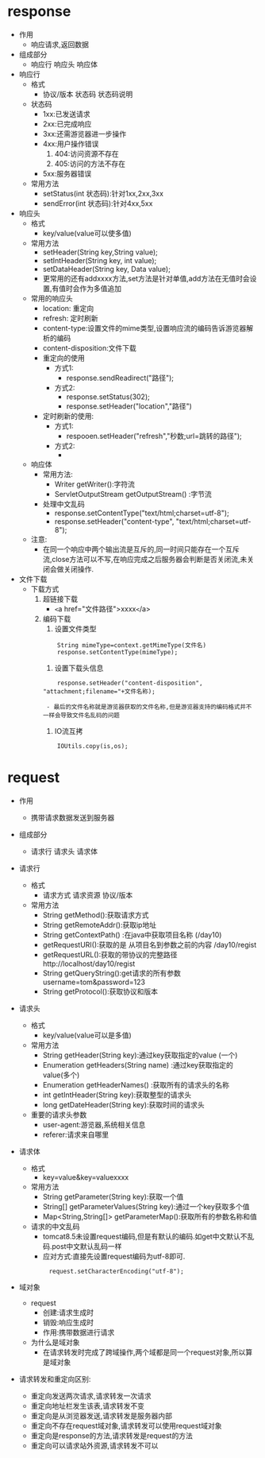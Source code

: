 # response #
- 作用
	- 响应请求,返回数据
- 组成部分
	- 响应行		响应头		响应体
- 响应行
	- 格式
		- 协议/版本		状态码		状态码说明
	- 状态码
		- 1xx:已发送请求
		- 2xx:已完成响应
		- 3xx:还需游览器进一步操作
		- 4xx:用户操作错误
			1. 404:访问资源不存在
			2. 405:访问的方法不存在
		- 5xx:服务器错误
	- 常用方法
		- setStatus(int 状态码):针对1xx,2xx,3xx
		- sendError(int 状态码):针对4xx,5xx
- 响应头
	- 格式
		- key/value(value可以使多值)
	- 常用方法
		- setHeader(String key,String value);
		- setIntHeader(String key, int value);
		- setDataHeader(String key, Data value);
		- 更常用的还有addxxxx方法,set方法是针对单值,add方法在无值时会设置,有值时会作为多值追加
	- 常用的响应头
		- location: 重定向
		- refresh: 定时刷新
		- content-type:设置文件的mime类型,设置响应流的编码告诉游览器解析的编码
		- content-disposition:文件下载
		- 重定向的使用
			- 方式1:
				- response.sendReadirect("路径");
			- 方式2:
				- response.setStatus(302);
				- response.setHeader("location","路径")
		- 定时刷新的使用:
			- 方式1:
				- respooen.setHeader("refresh","秒数;url=跳转的路径");
			- 方式2:
				- <meta http-equiv="refresh" content="秒数;url=路径">
	- 响应体
		- 常用方法:
			- Writer getWriter():字符流
			- ServletOutputStream getOutputStream() :字节流
		- 处理中文乱码
			- response.setContentType("text/html;charset=utf-8");
			- response.setHeader("content-type", "text/html;charset=utf-8");
	- 注意:
		- 在同一个响应中两个输出流是互斥的,同一时间只能存在一个互斥流,close方法可以不写,在响应完成之后服务器会判断是否关闭流,未关闭会做关闭操作.
- 文件下载
	- 下载方式
		1. 超链接下载
			- `<`a href="文件路径">xxxx`<`/a>
		1. 编码下载
			1. 设置文件类型
			```
				String mimeType=context.getMimeType(文件名)
				response.setContentType(mimeType);
			```
			1. 设置下载头信息
			```
				response.setHeader("content-disposition", "attachment;filename="+文件名称);
			```
				- 最后的文件名称就是游览器获取的文件名称,但是游览器支持的编码格式并不一样会导致文件名乱码的问题
			1. IO流互拷
			```
				IOUtils.copy(is,os);
			```


# request #
- 作用
	- 携带请求数据发送到服务器
- 组成部分
	- 请求行		请求头		请求体
- 请求行
	- 格式
		- 请求方式		请求资源		协议/版本
	- 常用方法
		- String getMethod():获取请求方式
		- String getRemoteAddr():获取ip地址
		- String getContextPath() :在java中获取项目名称  (/day10)
		- getRequestURI():获取的是 从项目名到参数之前的内容  /day10/regist
		- getRequestURL():获取的带协议的完整路径   http://localhost/day10/regist
		- String getQueryString():get请求的所有参数   username=tom&password=123
		- String getProtocol():获取协议和版本
- 请求头
	- 格式
		- key/value(value可以是多值)
	- 常用方法
		- String getHeader(String key):通过key获取指定的value (一个)
		- Enumeration getHeaders(String name) :通过key获取指定的value(多个)
		- Enumeration getHeaderNames() :获取所有的请求头的名称
		- int getIntHeader(String key):获取整型的请求头
		- long getDateHeader(String key):获取时间的请求头
	- 重要的请求头参数
		- user-agent:游览器,系统相关信息
		- referer:请求来自哪里
- 请求体
	- 格式
		- key=value&key=valuexxxx
	- 常用方法
		- String getParameter(String key):获取一个值
		- String[] getParameterValues(String key):通过一个key获取多个值
		- Map<String,String[]> getParameterMap():获取所有的参数名称和值
	- 请求的中文乱码
		- tomcat8.5未设置request编码,但是有默认的编码.如get中文默认不乱码.post中文默认乱码一样
		- 应对方式:直接先设置request编码为utf-8即可.
		```
			 request.setCharacterEncoding("utf-8");
		```
- 域对象
	- request
		- 创建:请求生成时
		- 销毁:响应生成时
		- 作用:携带数据进行请求
	- 为什么是域对象
		- 在请求转发时完成了跨域操作,两个域都是同一个request对象,所以算是域对象

- 请求转发和重定向区别:
	- 重定向发送两次请求,请求转发一次请求
	- 重定向地址栏发生该表,请求转发不变
	- 重定向是从浏览器发送,请求转发是服务器内部
	- 重定向不存在request域对象,请求转发可以使用request域对象
	- 重定向是response的方法,请求转发是request的方法
	- 重定向可以请求站外资源,请求转发不可以
			